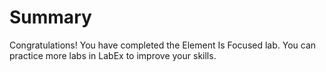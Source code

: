 # Summary

Congratulations! You have completed the Element Is Focused lab. You can practice more labs in LabEx to improve your skills.
